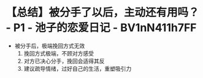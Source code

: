 # 【总结】被分手了以后，主动还有用吗？ - P1 - 池子的恋爱日记 - BV1nN411h7FF

-   被分手后，极端挽回方式无效
    1.  挽回方式极端，不顾对方感受
    2.  对方已决心分手，挽回会适得其反
    3.  建议疏导情绪，过好自己的生活，重塑吸引力